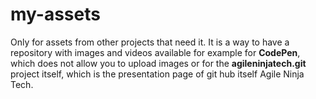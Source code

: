 # my-assets

Only for assets from other projects that need it.
It is a way to have a repository with images and videos available for example for **CodePen**, which does not allow you to upload images or for the **agileninjatech.git** project itself, which is the presentation page of git hub itself Agile Ninja Tech.
